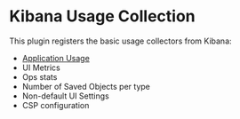 # Kibana Usage Collection

This plugin registers the basic usage collectors from Kibana:

- [Application Usage](./server/collectors/application_usage/README.md)
- UI Metrics
- Ops stats
- Number of Saved Objects per type
- Non-default UI Settings
- CSP configuration
